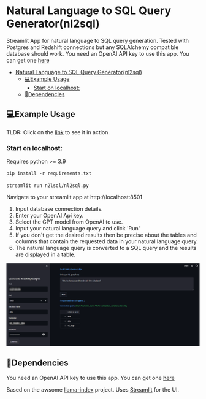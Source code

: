 
# Natural Language to SQL Query Generator(nl2sql)
Streamlit App for natural language to SQL query generation. Tested with Postgres and Redshift connections but any SQLAlchemy compatible database should work. You need an OpenAI API key to use this app. You can get one [here](https://platform.openai.com/)

- [Natural Language to SQL Query Generator(nl2sql)](#natural-language-to-sql-query-generatornl2sql)
  - [💻Example Usage](#example-usage)
    - [Start on localhost:](#start-on-localhost)
  - [🔧Dependencies](#dependencies)

## 💻Example Usage

TLDR: Click on the [link](https://dimitar-petrunov-sagedata-nl2sql-nl2sqlnl2sql-epjv90.streamlit.app/) to see it in action.

### Start on localhost:

Requires python >= 3.9

```
pip install -r requirements.txt

streamlit run n2lsql/nl2sql.py
```

Navigate to your streamlit app at http://localhost:8501


1. Input database connection details.
2. Enter your OpenAI Api key.
3. Select the GPT model from OpenAI to use.
4. Input your natural language query and click 'Run'
5. If you don't get the desired results then be precise about the tables and columns that contain the requested data in your natural language query.
6. The natural language query is converted to a SQL query and the results are displayed in a table.




![](docs/img/nl2sql.png)


## 🔧Dependencies
You need an OpenAI API key to use this app. You can get one [here](https://platform.openai.com/)

Based on the awsome [llama-index](https://github.com/jerryjliu/llama_index) project. Uses [Streamlit](https://streamlit.io/) for the UI.
